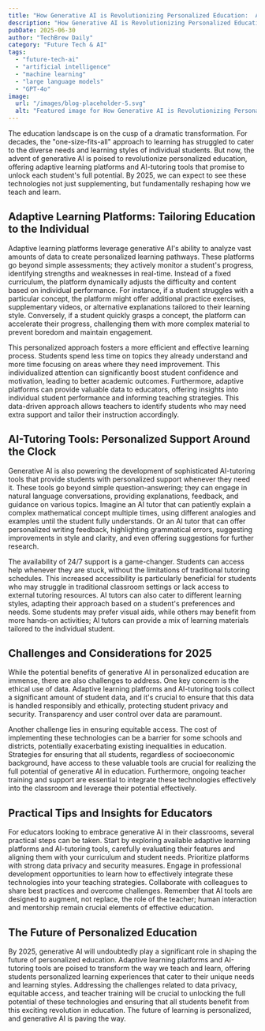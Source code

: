 ```yaml
---
title: "How Generative AI is Revolutionizing Personalized Education:  Adaptive Learning Platforms & AI-Tutoring Tools for 2025"
description: "How Generative AI is Revolutionizing Personalized Education:  Adaptive Learning Platforms & AI-Tutoring Tools for 2025"
pubDate: 2025-06-30
author: "TechBrew Daily"
category: "Future Tech & AI"
tags:
  - "future-tech-ai"
  - "artificial intelligence"
  - "machine learning"
  - "large language models"
  - "GPT-4o"
image:
  url: "/images/blog-placeholder-5.svg"
  alt: "Featured image for How Generative AI is Revolutionizing Personalized Education:  Adaptive Learning Platforms & AI-Tutoring Tools for 2025"
---
```


The education landscape is on the cusp of a dramatic transformation.  For decades, the "one-size-fits-all" approach to learning has struggled to cater to the diverse needs and learning styles of individual students.  But now, the advent of generative AI is poised to revolutionize personalized education, offering adaptive learning platforms and AI-tutoring tools that promise to unlock each student's full potential.  By 2025, we can expect to see these technologies not just supplementing, but fundamentally reshaping how we teach and learn.


## Adaptive Learning Platforms: Tailoring Education to the Individual

Adaptive learning platforms leverage generative AI's ability to analyze vast amounts of data to create personalized learning pathways. These platforms go beyond simple assessments; they actively monitor a student's progress, identifying strengths and weaknesses in real-time.  Instead of a fixed curriculum, the platform dynamically adjusts the difficulty and content based on individual performance.  For instance, if a student struggles with a particular concept, the platform might offer additional practice exercises, supplementary videos, or alternative explanations tailored to their learning style.  Conversely, if a student quickly grasps a concept, the platform can accelerate their progress, challenging them with more complex material to prevent boredom and maintain engagement.

This personalized approach fosters a more efficient and effective learning process. Students spend less time on topics they already understand and more time focusing on areas where they need improvement.  This individualized attention can significantly boost student confidence and motivation, leading to better academic outcomes.  Furthermore, adaptive platforms can provide valuable data to educators, offering insights into individual student performance and informing teaching strategies. This data-driven approach allows teachers to identify students who may need extra support and tailor their instruction accordingly.


## AI-Tutoring Tools: Personalized Support Around the Clock

Generative AI is also powering the development of sophisticated AI-tutoring tools that provide students with personalized support whenever they need it.  These tools go beyond simple question-answering; they can engage in natural language conversations, providing explanations, feedback, and guidance on various topics.  Imagine an AI tutor that can patiently explain a complex mathematical concept multiple times, using different analogies and examples until the student fully understands.  Or an AI tutor that can offer personalized writing feedback, highlighting grammatical errors, suggesting improvements in style and clarity, and even offering suggestions for further research.

The availability of 24/7 support is a game-changer.  Students can access help whenever they are stuck, without the limitations of traditional tutoring schedules. This increased accessibility is particularly beneficial for students who may struggle in traditional classroom settings or lack access to external tutoring resources.  AI tutors can also cater to different learning styles, adapting their approach based on a student's preferences and needs.  Some students may prefer visual aids, while others may benefit from more hands-on activities; AI tutors can provide a mix of learning materials tailored to the individual student.


## Challenges and Considerations for 2025

While the potential benefits of generative AI in personalized education are immense, there are also challenges to address.  One key concern is the ethical use of data.  Adaptive learning platforms and AI-tutoring tools collect a significant amount of student data, and it's crucial to ensure that this data is handled responsibly and ethically, protecting student privacy and security.  Transparency and user control over data are paramount.

Another challenge lies in ensuring equitable access.  The cost of implementing these technologies can be a barrier for some schools and districts, potentially exacerbating existing inequalities in education.  Strategies for ensuring that all students, regardless of socioeconomic background, have access to these valuable tools are crucial for realizing the full potential of generative AI in education.  Furthermore, ongoing teacher training and support are essential to integrate these technologies effectively into the classroom and leverage their potential effectively.


## Practical Tips and Insights for Educators

For educators looking to embrace generative AI in their classrooms, several practical steps can be taken.  Start by exploring available adaptive learning platforms and AI-tutoring tools, carefully evaluating their features and aligning them with your curriculum and student needs.  Prioritize platforms with strong data privacy and security measures.  Engage in professional development opportunities to learn how to effectively integrate these technologies into your teaching strategies.  Collaborate with colleagues to share best practices and overcome challenges. Remember that AI tools are designed to augment, not replace, the role of the teacher; human interaction and mentorship remain crucial elements of effective education.


## The Future of Personalized Education

By 2025, generative AI will undoubtedly play a significant role in shaping the future of personalized education.  Adaptive learning platforms and AI-tutoring tools are poised to transform the way we teach and learn, offering students personalized learning experiences that cater to their unique needs and learning styles.  Addressing the challenges related to data privacy, equitable access, and teacher training will be crucial to unlocking the full potential of these technologies and ensuring that all students benefit from this exciting revolution in education.  The future of learning is personalized, and generative AI is paving the way.